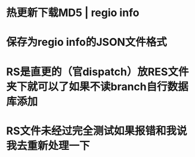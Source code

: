# 热更新下载MD5 | regio info
# 保存为regio info的JSON文件格式
# RS是直更的（官dispatch）放RES文件夹下就可以了如果不读branch自行数据库添加
# RS文件未经过完全测试如果报错和我说我去重新处理一下